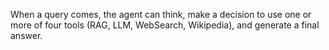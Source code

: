 When a query comes, the agent can think, make a decision to use one or more of four tools (RAG, LLM, WebSearch, Wikipedia), and generate a final answer.



